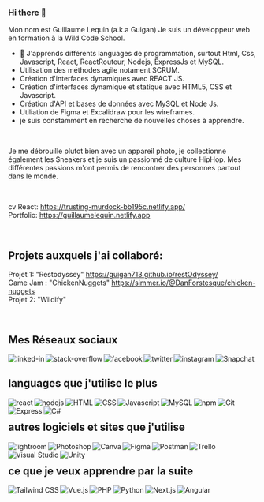 ### Hi there 👋

 Mon nom est Guillaume Lequin (a.k.a Guigan) 
 Je suis un développeur web en formation à la Wild Code School.
  - 🔭 J'apprends différents languages de programmation, surtout Html, Css, Javascript, React, ReactRouteur, Nodejs, ExpressJs et MySQL.
  - Utilisation des méthodes agile notament SCRUM.
  - Création d'interfaces dynamiques avec REACT JS.
  - Création d'interfaces dynamique et statique avec HTML5, CSS et Javascript.
  - Création d'API et bases de données avec MySQL et Node Js.
  - Utiliation de Figma et Excalidraw pour les wireframes.
  - je suis constamment en recherche de nouvelles choses à apprendre.

<br>

   Je me débrouille plutot bien avec un appareil photo, je collectionne également les Sneakers et je suis un passionné de culture HipHop. Mes différentes passions m'ont permis de rencontrer des personnes partout dans le monde. 
  
<br>

cv React: https://trusting-murdock-bb195c.netlify.app/
<br>
Portfolio: https://guillaumelequin.netlify.app

<br>

## Projets auxquels j'ai collaboré: 

Projet 1: "Restodyssey" https://guigan713.github.io/restOdyssey/
<br>
Game Jam : "ChickenNuggets" https://simmer.io/@DanForstesque/chicken-nuggets
<br>
Projet 2: "Wildify" 

<br>

## Mes Réseaux sociaux
[<img align="left" alt="linked-in" src="https://img.shields.io/badge/linkedin-%230077B5.svg?&style=for-the-badge&logo=linkedin&logoColor=white&style=plastic" />](https://www.linkedin.com/in/guillaume-lequin-500866171/)
[<img align="left" alt="stack-overflow" src="https://shields.io/badge/-Stack%20Overflow-F58025?&logo=Stack%20Overflow&logoColor=white&style=plastic" />](https://stackoverflow.com/users/16815620/guillaume-lequin)
[<img align="left" alt="facebook" src="https://img.shields.io/badge/facebook-%231877F2.svg?&style=for-the-badge&logo=facebook&logoColor=white&style=plastic" />](https://www.facebook.com/riley.macfadden/)
[<img align="left" alt="twitter" src="https://img.shields.io/badge/twitter-%231DA1F2.svg?&style=for-the-badge&logo=twitter&logoColor=white&style=plastic" />](https://twitter.com/Guigan713)
[<img align="left" alt="instagram" src="https://shields.io/badge/-Instagram-ff69b4?&logo=Instagram&logoColor=white&style=plastic" />](https://www.instagram.com/Guigan713)
[<img align="left" alt="Snapchat" src="https://shields.io/badge/-Snapchat-FFFC00?&logo=Snapchat&logoColor=white&style=plastic" />](https://www.snapchat.com/Guigan713)
<br>
                                                                                                                                
## languages que j'utilise le plus
<img align="left" alt="react" src="https://shields.io/badge/-React-61DAFB?&logo=React&logoColor=white&style=plastic" />
<img align="left" alt="nodejs" src="https://img.shields.io/badge/node.js%20-%2343853D.svg?&style=for-the-badge&logo=node.js&logoColor=white&style=plastic" />
<img align="left" alt="HTML" src="https://shields.io/badge/-HTML5-E34F26?&logo=HTML5&logoColor=white&style=plastic" />
<img align="left" alt="CSS" src="https://shields.io/badge/-CSS3-1572B6?&logo=CSS3&logoColor=white&style=plastic" />
<img align="left" alt="Javascript" src="https://shields.io/badge/-JavaScript-F7DF1E?&logo=JavaScript&logoColor=white&style=plastic" />
<img align="left" alt="MySQL" src="https://shields.io/badge/-MySQL-4479A1?&logo=MySQL&logoColor=white&style=plastic" />
<img align="left" alt="npm" src="https://shields.io/badge/-npm-CB3837?&logo=npm&logoColor=white&style=plastic" />
<img align="left" alt="Git" src="https://shields.io/badge/-Git-F05032?&logo=Git&logoColor=white&style=plastic" />
<img align="left" alt="Express" src="https://shields.io/badge/-Express-000000?&logo=Express&logoColor=white&style=plastic" />
<img align="left" alt="C#" src="https://shields.io/badge/-C%20Sharp-239120?&logo=C%20Sharp&logoColor=white&style=plastic" />

<br>

## autres logiciels et sites que j'utilise
<img align="left" alt="lightroom" src="https://shields.io/badge/-Adobe%20Lightroom-31A8FF?&logo=Adobe%20Lightroom&logoColor=white&style=plastic" />
<img align="left" alt="Photoshop" src="https://shields.io/badge/-Adobe%20Photoshop-31A8FF?&logo=Adobe%20Photoshop&logoColor=white&style=plastic" />
<img align="left" alt="Canva" src="https://shields.io/badge/-Canva-00C4CC?&logo=Canva&logoColor=white&style=plastic" />
<img align="left" alt="Figma" src="https://shields.io/badge/-Figma-F24E1E?&logo=Figma&logoColor=white&style=plastic" />
<img align="left" alt="Postman" src="https://shields.io/badge/-Postman-FF6C37?&logo=Postman&logoColor=white&style=plastic" />
<img align="left" alt="Trello" src="https://shields.io/badge/-Trello-F22F46?&logo=Trello&logoColor=white&style=plastic" />
<img align="left" alt="Visual Studio" src="https://shields.io/badge/-Visual%20Studio%20Code-007ACC?&logo=Visual%20Studio%20Code&logoColor=white&style=plastic" />
<img align="left" alt="Unity" src="https://shields.io/badge/-Unity-000000?&logo=Unity&logoColor=white&style=plastic" />


<br>

## ce que je veux apprendre par la suite
<img align="left" alt="Tailwind CSS" src="https://shields.io/badge/-Tailwind%20CSS-38B2AC?&logo=Tailwind%20CSS&logoColor=white&style=plastic" />
<img align="left" alt="Vue.js" src="https://shields.io/badge/-Vue.js-4FC08D?&logo=Vue.js&logoColor=white&style=plastic" />
<img align="left" alt="PHP" src="https://shields.io/badge/-PHP-777BB4?&logo=PHP&logoColor=white&style=plastic" />
<img align="left" alt="Python" src="https://shields.io/badge/-Python-3776AB?&logo=Python&logoColor=white&style=plastic" />
<img align="left" alt="Next.js" src="https://shields.io/badge/-Next.js-000000?&logo=Next.js&logoColor=white&style=plastic" />
<img align="left" alt="Angular" src="https://shields.io/badge/-Angular-DD0031?&logo=Angular&logoColor=white&style=plastic" />
